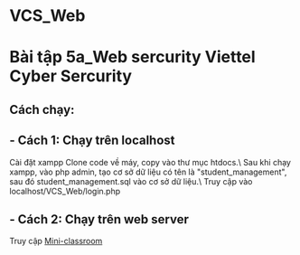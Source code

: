 # VCS_Web
# Bài tập 5a_Web sercurity Viettel Cyber Sercurity
## Cách chạy:
## - Cách 1: Chạy trên localhost
Cài đặt xampp
Clone code về máy, copy vào thư mục htdocs.\\
Sau khi chạy xampp, vào php admin, tạo cơ sở dữ liệu có tên là "student_management", sau đó student_management.sql vào cơ sở dữ liệu.\\
Truy cập vào localhost/VCS_Web/login.php
## - Cách 2: Chạy trên web server
Truy cập [Mini-classroom](https://dth-vcs-web.000webhostapp.com)
